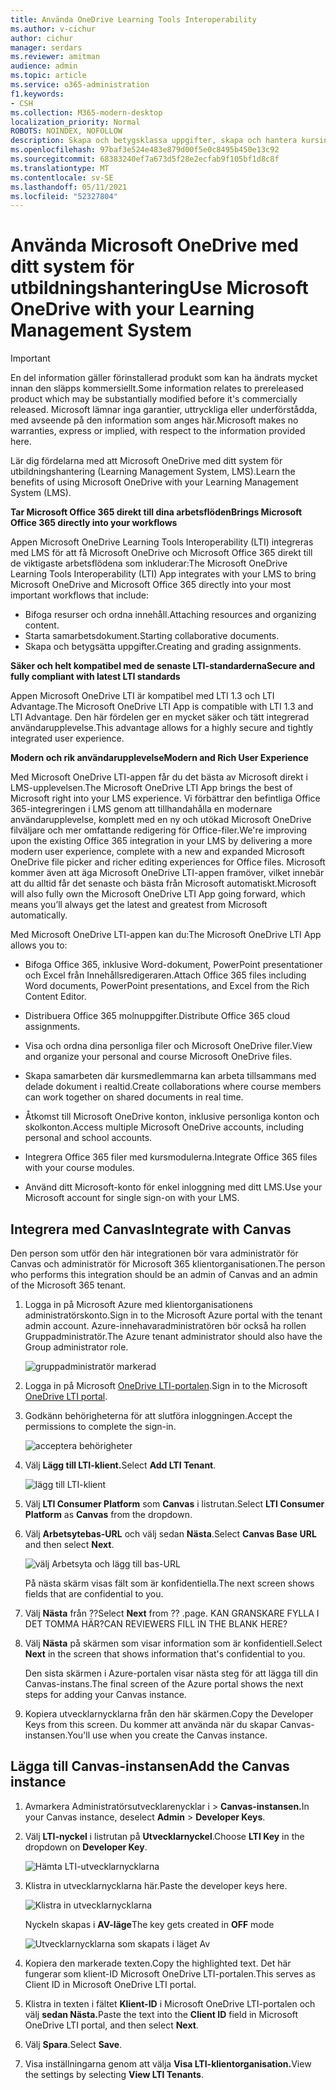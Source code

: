```yaml
---
title: Använda OneDrive Learning Tools Interoperability
ms.author: v-cichur
author: cichur
manager: serdars
ms.reviewer: amitman
audience: admin
ms.topic: article
ms.service: o365-administration
f1.keywords:
- CSH
ms.collection: M365-modern-desktop
localization_priority: Normal
ROBOTS: NOINDEX, NOFOLLOW
description: Skapa och betygsklassa uppgifter, skapa och hantera kursinnehåll och samarbeta i filer i realtid med den nya appen OneDrive Learning Tools Interoperability App.
ms.openlocfilehash: 97baf3e524e483e879d00f5e0c8495b450e13c92
ms.sourcegitcommit: 68383240ef7a673d5f28e2ecfab9f105bf1d8c8f
ms.translationtype: MT
ms.contentlocale: sv-SE
ms.lasthandoff: 05/11/2021
ms.locfileid: "52327804"
---
```

# <a name="use-microsoft-onedrive-with-your-learning-management-system"></a><span data-ttu-id="658ec-103">Använda Microsoft OneDrive med ditt system för utbildningshantering</span><span class="sxs-lookup"><span data-stu-id="658ec-103">Use Microsoft OneDrive with your Learning Management System</span></span>

> [!IMPORTANT]
> <span data-ttu-id="658ec-104">En del information gäller förinstallerad produkt som kan ha ändrats mycket innan den släpps kommersiellt.</span><span class="sxs-lookup"><span data-stu-id="658ec-104">Some information relates to prereleased product which may be substantially modified before it's commercially released.</span></span> <span data-ttu-id="658ec-105">Microsoft lämnar inga garantier, uttryckliga eller underförstådda, med avseende på den information som anges här.</span><span class="sxs-lookup"><span data-stu-id="658ec-105">Microsoft makes no warranties, express or implied, with respect to the information provided here.</span></span>

<span data-ttu-id="658ec-106">Lär dig fördelarna med att Microsoft OneDrive med ditt system för utbildningshantering (Learning Management System, LMS).</span><span class="sxs-lookup"><span data-stu-id="658ec-106">Learn the benefits of using Microsoft OneDrive with your Learning Management System (LMS).</span></span>

<span data-ttu-id="658ec-107">**Tar Microsoft Office 365 direkt till dina arbetsflöden**</span><span class="sxs-lookup"><span data-stu-id="658ec-107">**Brings Microsoft Office 365 directly into your workflows**</span></span>

<span data-ttu-id="658ec-108">Appen Microsoft OneDrive Learning Tools Interoperability (LTI) integreras med LMS för att få Microsoft OneDrive och Microsoft Office 365 direkt till de viktigaste arbetsflödena som inkluderar:</span><span class="sxs-lookup"><span data-stu-id="658ec-108">The Microsoft OneDrive Learning Tools Interoperability (LTI) App integrates with your LMS to bring Microsoft OneDrive and Microsoft Office 365 directly into your most important workflows that include:</span></span>

- <span data-ttu-id="658ec-109">Bifoga resurser och ordna innehåll.</span><span class="sxs-lookup"><span data-stu-id="658ec-109">Attaching resources and organizing content.</span></span>
- <span data-ttu-id="658ec-110">Starta samarbetsdokument.</span><span class="sxs-lookup"><span data-stu-id="658ec-110">Starting collaborative documents.</span></span>
- <span data-ttu-id="658ec-111">Skapa och betygsätta uppgifter.</span><span class="sxs-lookup"><span data-stu-id="658ec-111">Creating and grading assignments.</span></span>

<span data-ttu-id="658ec-112">**Säker och helt kompatibel med de senaste LTI-standarderna**</span><span class="sxs-lookup"><span data-stu-id="658ec-112">**Secure and fully compliant with latest LTI standards**</span></span>

<span data-ttu-id="658ec-113">Appen Microsoft OneDrive LTI är kompatibel med LTI 1.3 och LTI Advantage.</span><span class="sxs-lookup"><span data-stu-id="658ec-113">The Microsoft OneDrive LTI App is compatible with LTI 1.3 and LTI Advantage.</span></span> <span data-ttu-id="658ec-114">Den här fördelen ger en mycket säker och tätt integrerad användarupplevelse.</span><span class="sxs-lookup"><span data-stu-id="658ec-114">This advantage allows for a highly secure and tightly integrated user experience.</span></span>

<span data-ttu-id="658ec-115">**Modern och rik användarupplevelse**</span><span class="sxs-lookup"><span data-stu-id="658ec-115">**Modern and Rich User Experience**</span></span>

<span data-ttu-id="658ec-116">Med Microsoft OneDrive LTI-appen får du det bästa av Microsoft direkt i LMS-upplevelsen.</span><span class="sxs-lookup"><span data-stu-id="658ec-116">The Microsoft OneDrive LTI App brings the best of Microsoft right into your LMS experience.</span></span> <span data-ttu-id="658ec-117">Vi förbättrar den befintliga Office 365-integreringen i LMS genom att tillhandahålla en modernare användarupplevelse, komplett med en ny och utökad Microsoft OneDrive filväljare och mer omfattande redigering för Office-filer.</span><span class="sxs-lookup"><span data-stu-id="658ec-117">We're improving upon the existing Office 365 integration in your LMS by delivering a more modern user experience, complete with a new and expanded Microsoft OneDrive file picker and richer editing experiences for Office files.</span></span> <span data-ttu-id="658ec-118">Microsoft kommer även att äga Microsoft OneDrive LTI-appen framöver, vilket innebär att du alltid får det senaste och bästa från Microsoft automatiskt.</span><span class="sxs-lookup"><span data-stu-id="658ec-118">Microsoft will also fully own the Microsoft OneDrive LTI App going forward, which means you’ll always get the latest and greatest from Microsoft automatically.</span></span>

<span data-ttu-id="658ec-119">Med Microsoft OneDrive LTI-appen kan du:</span><span class="sxs-lookup"><span data-stu-id="658ec-119">The Microsoft OneDrive LTI App allows you to:</span></span>

- <span data-ttu-id="658ec-120">Bifoga Office 365, inklusive Word-dokument, PowerPoint presentationer och Excel från Innehållsredigeraren.</span><span class="sxs-lookup"><span data-stu-id="658ec-120">Attach Office 365 files including Word documents, PowerPoint presentations, and Excel from the Rich Content Editor.</span></span>

- <span data-ttu-id="658ec-121">Distribuera Office 365 molnuppgifter.</span><span class="sxs-lookup"><span data-stu-id="658ec-121">Distribute Office 365 cloud assignments.</span></span>

- <span data-ttu-id="658ec-122">Visa och ordna dina personliga filer och Microsoft OneDrive filer.</span><span class="sxs-lookup"><span data-stu-id="658ec-122">View and organize your personal and course Microsoft OneDrive files.</span></span>

- <span data-ttu-id="658ec-123">Skapa samarbeten där kursmedlemmarna kan arbeta tillsammans med delade dokument i realtid.</span><span class="sxs-lookup"><span data-stu-id="658ec-123">Create collaborations where course members can work together on shared documents in real time.</span></span>

- <span data-ttu-id="658ec-124">Åtkomst till Microsoft OneDrive konton, inklusive personliga konton och skolkonton.</span><span class="sxs-lookup"><span data-stu-id="658ec-124">Access multiple Microsoft OneDrive accounts, including personal and school accounts.</span></span>

- <span data-ttu-id="658ec-125">Integrera Office 365 filer med kursmodulerna.</span><span class="sxs-lookup"><span data-stu-id="658ec-125">Integrate Office 365 files with your course modules.</span></span>

- <span data-ttu-id="658ec-126">Använd ditt Microsoft-konto för enkel inloggning med ditt LMS.</span><span class="sxs-lookup"><span data-stu-id="658ec-126">Use your Microsoft account for single sign-on with your LMS.</span></span>

## <a name="integrate-with-canvas"></a><span data-ttu-id="658ec-127">Integrera med Canvas</span><span class="sxs-lookup"><span data-stu-id="658ec-127">Integrate with Canvas</span></span>

<span data-ttu-id="658ec-128">Den person som utför den här integrationen bör vara administratör för Canvas och administratör för Microsoft 365 klientorganisationen.</span><span class="sxs-lookup"><span data-stu-id="658ec-128">The person who performs this integration should be an admin of Canvas and an admin of the Microsoft 365 tenant.</span></span>

1. <span data-ttu-id="658ec-129">Logga in på Microsoft Azure med klientorganisationens administratörskonto.</span><span class="sxs-lookup"><span data-stu-id="658ec-129">Sign in to the Microsoft Azure portal with the tenant admin account.</span></span> <span data-ttu-id="658ec-130">Azure-innehavaradministratören bör också ha rollen Gruppadministratör.</span><span class="sxs-lookup"><span data-stu-id="658ec-130">The Azure tenant administrator should also have the Group administrator role.</span></span>

    ![gruppadministratör markerad](../media/lti-media/lti-group-admin.png)

2. <span data-ttu-id="658ec-132">Logga in på Microsoft [OneDrive LTI-portalen](https://odltiappnl.azurewebsites.net/admin).</span><span class="sxs-lookup"><span data-stu-id="658ec-132">Sign in to the Microsoft [OneDrive LTI portal](https://odltiappnl.azurewebsites.net/admin).</span></span>

3. <span data-ttu-id="658ec-133">Godkänn behörigheterna för att slutföra inloggningen.</span><span class="sxs-lookup"><span data-stu-id="658ec-133">Accept the permissions to complete the sign-in.</span></span>

    ![acceptera behörigheter](../media/lti-media/lti-permissions.png)

4. <span data-ttu-id="658ec-135">Välj **Lägg till LTI-klient.**</span><span class="sxs-lookup"><span data-stu-id="658ec-135">Select **Add LTI Tenant**.</span></span>

     ![lägg till LTI-klient](../media/lti-media/lti-add-tenant.png)

5. <span data-ttu-id="658ec-137">Välj **LTI Consumer Platform** som **Canvas** i listrutan.</span><span class="sxs-lookup"><span data-stu-id="658ec-137">Select **LTI Consumer Platform** as **Canvas** from the dropdown.</span></span>

6. <span data-ttu-id="658ec-138">Välj **Arbetsytebas-URL** och välj sedan **Nästa**.</span><span class="sxs-lookup"><span data-stu-id="658ec-138">Select **Canvas Base URL** and then select **Next**.</span></span>

    ![välj Arbetsyta och lägg till bas-URL](../media/lti-media/lti-canvas-base-url.png)

   <span data-ttu-id="658ec-140">På nästa skärm visas fält som är konfidentiella.</span><span class="sxs-lookup"><span data-stu-id="658ec-140">The next screen shows fields that are confidential to you.</span></span>

7. <span data-ttu-id="658ec-141">Välj **Nästa** från ??</span><span class="sxs-lookup"><span data-stu-id="658ec-141">Select **Next** from ??</span></span> <span data-ttu-id="658ec-142">.</span><span class="sxs-lookup"><span data-stu-id="658ec-142">page.</span></span> <span data-ttu-id="658ec-143">KAN GRANSKARE FYLLA I DET TOMMA HÄR?</span><span class="sxs-lookup"><span data-stu-id="658ec-143">CAN REVIEWERS FILL IN THE BLANK HERE?</span></span>

8. <span data-ttu-id="658ec-144">Välj **Nästa** på skärmen som visar information som är konfidentiell.</span><span class="sxs-lookup"><span data-stu-id="658ec-144">Select **Next** in the screen that shows information that's confidential to you.</span></span>

   <span data-ttu-id="658ec-145">Den sista skärmen i Azure-portalen visar nästa steg för att lägga till din Canvas-instans.</span><span class="sxs-lookup"><span data-stu-id="658ec-145">The final screen of the Azure portal shows the next steps for adding your Canvas instance.</span></span>

9. <span data-ttu-id="658ec-146">Kopiera utvecklarnycklarna från den här skärmen.</span><span class="sxs-lookup"><span data-stu-id="658ec-146">Copy the Developer Keys from this screen.</span></span> <span data-ttu-id="658ec-147">Du kommer att använda när du skapar Canvas-instansen.</span><span class="sxs-lookup"><span data-stu-id="658ec-147">You'll use when you create the Canvas instance.</span></span>

## <a name="add-the-canvas-instance"></a><span data-ttu-id="658ec-148">Lägga till Canvas-instansen</span><span class="sxs-lookup"><span data-stu-id="658ec-148">Add the Canvas instance</span></span>

1. <span data-ttu-id="658ec-149">Avmarkera Administratörsutvecklarenycklar i  >  **Canvas-instansen.**</span><span class="sxs-lookup"><span data-stu-id="658ec-149">In your Canvas instance, deselect **Admin** > **Developer Keys**.</span></span>

2. <span data-ttu-id="658ec-150">Välj **LTI-nyckel** i listrutan på **Utvecklarnyckel**.</span><span class="sxs-lookup"><span data-stu-id="658ec-150">Choose **LTI Key** in the dropdown on **Developer Key**.</span></span>

   ![Hämta LTI-utvecklarnycklarna](../media/lti-media/lti-developer-keys.png)

3. <span data-ttu-id="658ec-152">Klistra in utvecklarnycklarna här.</span><span class="sxs-lookup"><span data-stu-id="658ec-152">Paste the developer keys here.</span></span>

     ![Klistra in utvecklarnycklarna](../media/lti-media/lti-developer-keys.png)

   <span data-ttu-id="658ec-154">Nyckeln skapas i **AV-läge**</span><span class="sxs-lookup"><span data-stu-id="658ec-154">The key gets created in **OFF** mode</span></span>

   ![Utvecklarnycklarna som skapats i läget Av](../media/lti-media/lti-copy-developer-keys.png)

4. <span data-ttu-id="658ec-156">Kopiera den markerade texten.</span><span class="sxs-lookup"><span data-stu-id="658ec-156">Copy the highlighted text.</span></span>
    <span data-ttu-id="658ec-157">Det här fungerar som klient-ID Microsoft OneDrive LTI-portalen.</span><span class="sxs-lookup"><span data-stu-id="658ec-157">This serves as Client ID in Microsoft OneDrive LTI portal.</span></span>

5. <span data-ttu-id="658ec-158">Klistra in texten i fältet **Klient-ID** i Microsoft OneDrive LTI-portalen och välj **sedan Nästa.**</span><span class="sxs-lookup"><span data-stu-id="658ec-158">Paste the text into the **Client ID** field in Microsoft OneDrive LTI portal, and then select **Next**.</span></span>

6. <span data-ttu-id="658ec-159">Välj **Spara**.</span><span class="sxs-lookup"><span data-stu-id="658ec-159">Select **Save**.</span></span>

7. <span data-ttu-id="658ec-160">Visa inställningarna genom att välja **Visa LTI-klientorganisation.**</span><span class="sxs-lookup"><span data-stu-id="658ec-160">View the settings by selecting **View LTI Tenants**.</span></span>

